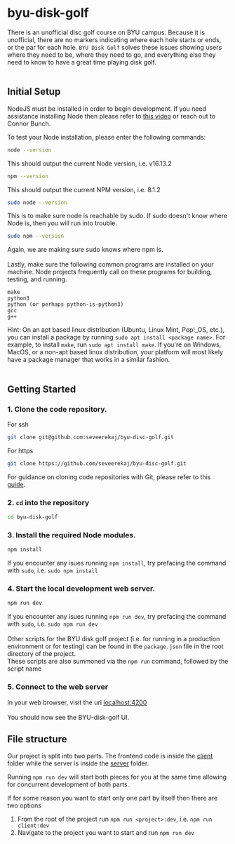 # byu-disk-golf

There is an unofficial disc golf course on BYU campus. Because it is unofficial, there are no markers indicating where each hole starts or ends, or the par for each hole. `BYU Disk Golf` solves these issues showing users where they need to be, where they need to go, and everything else they need to know to have a great time playing disk golf.
<br>
<br>
## Initial Setup
NodeJS must be installed in order to begin development. If you need assistance installing Node then please refer to [this video](https://www.youtube.com/watch?v=qh1E_U_Ywfw) or reach out to Connor Bunch.

To test your Node installation, please enter the following commands:

```bash
node --version
```
This should output the current Node version, i.e. v16.13.2
```bash
npm --version
```
This should output the current NPM version, i.e. 8.1.2
```bash
sudo node --version
```
This is to make sure node is reachable by sudo. If sudo doesn't know where Node is, then you will run into trouble.
```bash
sudo npm --version
```
Again, we are making sure sudo knows where npm is.
<br>
<br>
Lastly, make sure the following common programs are installed on your machine. Node projects frequently call on these programs for building, testing, and running.
```
make
python3
python (or perhaps python-is-python3)
gcc
g++
```
Hint: On an apt based linux distribution (Ubuntu, Linux Mint, Pop!_OS, etc.), you can install a package by running `sudo apt install <package name>`.
For example, to install `make`, run `sudo apt install make`. If you're on Windows, MacOS, or a non-apt based linux distribution, your platform will
most likely have a package manager that works in a similar fashion.
<br>
<br>
## Getting Started

### 1. Clone the code repository.

For ssh
```bash
git clone git@github.com:seveerekaj/byu-disc-golf.git
```
For https
```bash
git clone https://github.com/seveerekaj/byu-disc-golf.git
```

For guidance on cloning code repositories with Git, please refer to this [guide](https://git-scm.com/book/en/v2/Git-Basics-Getting-a-Git-Repository).

### 2. `cd` into the repository

```bash
cd byu-disk-golf
```

### 3. Install the required Node modules.

```bash
npm install
```
If you encounter any isues running `npm install`, try prefacing the command with `sudo`, i.e. `sudo npm install`

### 4. Start the local development web server.

```bash
npm run dev
```
If you encounter any isues running `npm run dev`, try prefacing the command with `sudo`, i.e. `sudo npm run dev`
<br>
<br>
Other scripts for the BYU disk golf project (i.e. for running in a production environment or for testing) can be found in the `package.json` file in the root directory of the project.
<br>
These scripts are also summoned via the `npm run` command, followed by the script name

### 5. Connect to the web server

In your web browser, visit the url [localhost:4200](localhost:4200)
<br>
<br>
You should now see the BYU-disk-golf UI.
<br>

## File structure

Our project is split into two parts.  The frontend code is inside the [client](./client) folder while the server is inside the [server](./server) folder.

Running `npm run dev` will start both pieces for you at the same time allowing for concurrent development of both parts.

If for some reason you want to start only one part by itself then there are two options

1. From the root of the project run `npm run <project>:dev`, i.e. `npm run client:dev`
2. Navigate to the project you want to start and run `npm run dev` 